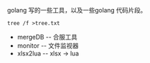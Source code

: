 golang 写的一些工具，以及一些golang 代码片段。


`tree /f >tree.txt`

- mergeDB			-- 合服工具
- monitor			-- 文件监视器
- xlsx2lua			-- xlsx -> lua
